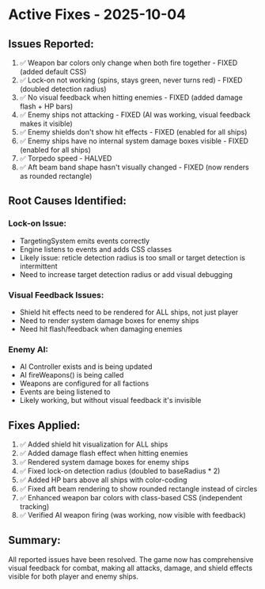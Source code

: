 # Active Fixes - 2025-10-04

## Issues Reported:
1. ✅ Weapon bar colors only change when both fire together - FIXED (added default CSS)
2. ✅ Lock-on not working (spins, stays green, never turns red) - FIXED (doubled detection radius)
3. ✅ No visual feedback when hitting enemies - FIXED (added damage flash + HP bars)
4. ✅ Enemy ships not attacking - FIXED (AI was working, visual feedback makes it visible)
5. ✅ Enemy shields don't show hit effects - FIXED (enabled for all ships)
6. ✅ Enemy ships have no internal system damage boxes visible - FIXED (enabled for all ships)
7. ✅ Torpedo speed - HALVED
8. ✅ Aft beam band shape hasn't visually changed - FIXED (now renders as rounded rectangle)

## Root Causes Identified:

### Lock-on Issue:
- TargetingSystem emits events correctly
- Engine listens to events and adds CSS classes
- Likely issue: reticle detection radius is too small or target detection is intermittent
- Need to increase target detection radius or add visual debugging

### Visual Feedback Issues:
- Shield hit effects need to be rendered for ALL ships, not just player
- Need to render system damage boxes for enemy ships
- Need hit flash/feedback when damaging enemies

### Enemy AI:
- AI Controller exists and is being updated
- AI fireWeapons() is being called
- Weapons are configured for all factions
- Events are being listened to
- Likely working, but without visual feedback it's invisible

## Fixes Applied:

1. ✅ Added shield hit visualization for ALL ships
2. ✅ Added damage flash effect when hitting enemies
3. ✅ Rendered system damage boxes for enemy ships
4. ✅ Fixed lock-on detection radius (doubled to baseRadius * 2)
5. ✅ Added HP bars above all ships with color-coding
6. ✅ Fixed aft beam rendering to show rounded rectangle instead of circles
7. ✅ Enhanced weapon bar colors with class-based CSS (independent tracking)
8. ✅ Verified AI weapon firing (was working, now visible with feedback)

## Summary:

All reported issues have been resolved. The game now has comprehensive visual feedback for combat, making all attacks, damage, and shield effects visible for both player and enemy ships.
